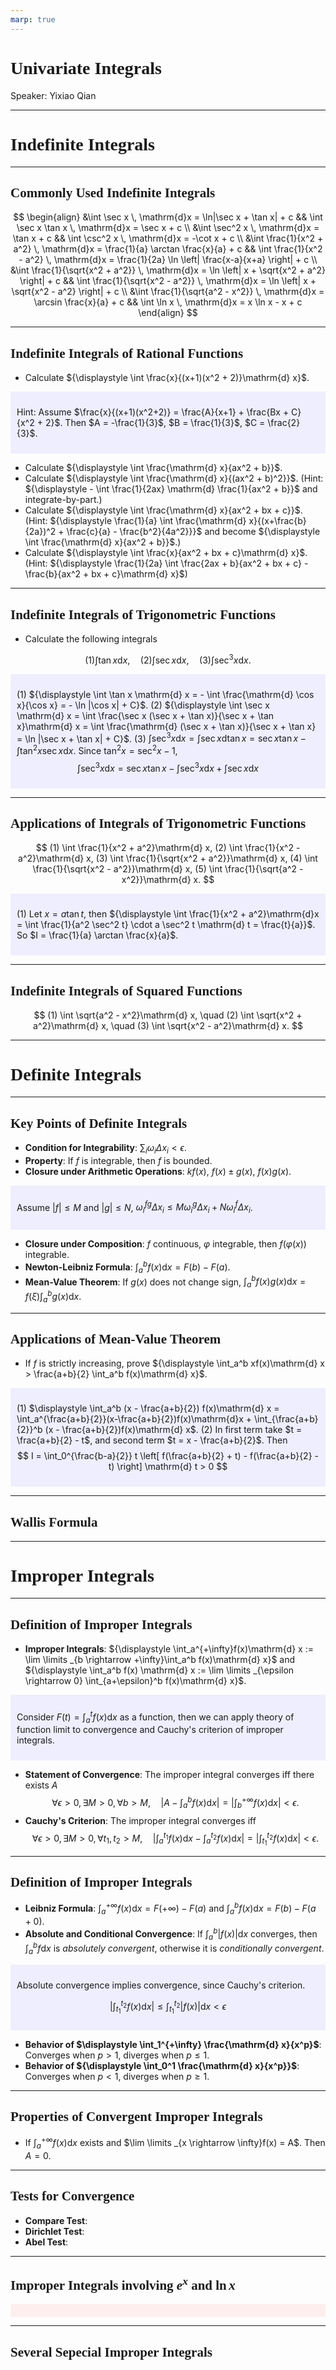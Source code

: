 ```yaml
---
marp: true
---
```

<style>
  section {
    font-family: 'LXGW Bright';
  }

  h1, h2, h3 {
    font-family: 'LXGW Bright';
  }
</style>
<style>
img[alt~="center"] {
  display: block;
  margin: 0 auto;
}
</style>
<style>
.note {
  background-color: #eef;
  padding: 10px;
  margin: 10px 0;
  text-align: left;
}
.trick {
  background-color: #fee;
  padding: 10px;
  margin: 10px 0;
  text-align: left;
}
</style>

# Univariate Integrals

Speaker: Yixiao Qian

---

# Indefinite Integrals

---

## Commonly Used Indefinite Integrals

$$
\begin{align}
    &\int \sec x \, \mathrm{d}x = \ln|\sec x + \tan x| + c 
    && \int \sec x \tan x \, \mathrm{d}x = \sec x + c \\
    &\int \sec^2 x \, \mathrm{d}x = \tan x + c 
    && \int \csc^2 x \, \mathrm{d}x = -\cot x + c \\
    &\int \frac{1}{x^2 + a^2} \, \mathrm{d}x = \frac{1}{a} \arctan \frac{x}{a} + c 
    && \int \frac{1}{x^2 - a^2} \, \mathrm{d}x = \frac{1}{2a} \ln \left| \frac{x-a}{x+a} \right| + c \\
    &\int \frac{1}{\sqrt{x^2 + a^2}} \, \mathrm{d}x = \ln \left| x + \sqrt{x^2 + a^2} \right| + c 
    && \int \frac{1}{\sqrt{x^2 - a^2}} \, \mathrm{d}x = \ln \left| x + \sqrt{x^2 - a^2} \right| + c \\
    &\int \frac{1}{\sqrt{a^2 - x^2}} \, \mathrm{d}x = \arcsin \frac{x}{a} + c 
    && \int \ln x \, \mathrm{d}x = x \ln x - x + c
\end{align}
$$

---

## Indefinite Integrals of Rational Functions

- Calculate ${\displaystyle \int \frac{x}{(x+1)(x^2 + 2)}\mathrm{d} x}$.

<div class=note>

Hint: Assume $\frac{x}{(x+1)(x^2+2)} = \frac{A}{x+1} + \frac{Bx + C}{x^2 + 2}$. Then $A = -\frac{1}{3}$, $B = \frac{1}{3}$, $C = \frac{2}{3}$.

</div>

- Calculate ${\displaystyle \int \frac{\mathrm{d} x}{ax^2 + b}}$. 
- Calculate ${\displaystyle \int \frac{\mathrm{d} x}{(ax^2 + b)^2}}$. (Hint: ${\displaystyle - \int \frac{1}{2ax} \mathrm{d} \frac{1}{ax^2 + b}}$ and integrate-by-part.)
- Calculate ${\displaystyle \int \frac{\mathrm{d} x}{ax^2 + bx + c}}$. (Hint: ${\displaystyle \frac{1}{a} \int \frac{\mathrm{d} x}{(x+\frac{b}{2a})^2 + \frac{c}{a} - \frac{b^2}{4a^2}}}$ and become ${\displaystyle \int \frac{\mathrm{d} x}{ax^2 + b}}$.)
- Calculate ${\displaystyle \int \frac{x}{ax^2 + bx + c}\mathrm{d} x}$. (Hint: ${\displaystyle \frac{1}{2a} \int \frac{2ax + b}{ax^2 + bx + c} - \frac{b}{ax^2 + bx + c}\mathrm{d} x}$)

---

## Indefinite Integrals of Trigonometric Functions

- Calculate the following integrals

$$
(1) \int \tan x\mathrm{d} x, \quad
(2) \int \sec x \mathrm{d} x, \quad
(3) \int \sec^3 x \mathrm{d} x.
$$

<div class=note>

(1) ${\displaystyle \int \tan x \mathrm{d} x = - \int \frac{\mathrm{d} \cos x}{\cos x} = - \ln |\cos x| + C}$.
(2) ${\displaystyle \int \sec x \mathrm{d} x = \int \frac{\sec x (\sec x + \tan x)}{\sec x + \tan x}\mathrm{d} x = \int \frac{\mathrm{d} (\sec x + \tan x)}{\sec x + \tan x} = \ln |\sec x + \tan x| + C}$.
(3) ${\displaystyle \int \sec^3 x \mathrm{d} x = \int \sec x \mathrm{d} \tan x = \sec x \tan x - \int \tan^2 x \sec x \mathrm{d} x}$. Since $\tan^2 x = \sec^2 x - 1$,
$$ \int \sec^3 x \mathrm{d} x = \sec x \tan x - \int \sec^3 x \mathrm{d} x + \int \sec x \mathrm{d} x $$

</div>

---

## Applications of Integrals of Trigonometric Functions

$$
(1) \int \frac{1}{x^2 + a^2}\mathrm{d} x,
(2) \int \frac{1}{x^2 - a^2}\mathrm{d} x,
(3) \int \frac{1}{\sqrt{x^2 + a^2}}\mathrm{d} x,
(4) \int \frac{1}{\sqrt{x^2 - a^2}}\mathrm{d} x, 
(5) \int \frac{1}{\sqrt{a^2 - x^2}}\mathrm{d} x.
$$

<div class=note>

(1) Let $x = a \tan t$, then ${\displaystyle \int \frac{1}{x^2 + a^2}\mathrm{d}x = \int \frac{1}{a^2 \sec^2 t} \cdot a \sec^2 t \mathrm{d} t = \frac{t}{a}}$. So $I = \frac{1}{a} \arctan \frac{x}{a}$.

</div>


---

## Indefinite Integrals of Squared Functions

$$
(1) \int \sqrt{a^2 - x^2}\mathrm{d} x, \quad
(2) \int \sqrt{x^2 + a^2}\mathrm{d} x, \quad
(3) \int \sqrt{x^2 - a^2}\mathrm{d} x.
$$


---

# Definite Integrals

---

## Key Points of Definite Integrals

- **Condition for Integrability**: $\sum_i \omega_i \Delta x_i < \epsilon$.
- **Property**: If $f$ is integrable, then $f$ is bounded.
- **Closure under Arithmetic Operations**: $kf(x)$, $f(x) \pm g(x)$, $f(x)g(x)$.

<div class=note>

Assume $|f| \leq M$ and $|g| \leq N$, $\omega_i^{fg} \Delta x_i \leq M \omega_i^g \Delta x_i + N \omega_i^f \Delta x_i$.

</div>

- **Closure under Composition**: $f$ continuous, $\varphi$ integrable, then $f(\varphi(x))$ integrable.
- **Newton-Leibniz Formula**: ${\displaystyle \int_a^b f(x)\mathrm{d} x = F(b) - F(a)}$.
- **Mean-Value Theorem**: If $g(x)$ does not change sign, ${\displaystyle \int_a^b f(x)g(x)\mathrm{d} x = f(\xi) \int_a^b g(x)\mathrm{d} x}$.

---

## Applications of Mean-Value Theorem

- If $f$ is strictly increasing, prove ${\displaystyle \int_a^b xf(x)\mathrm{d} x > \frac{a+b}{2} \int_a^b f(x)\mathrm{d} x}$.

<div class=note>

(1) $\displaystyle \int_a^b (x - \frac{a+b}{2}) f(x)\mathrm{d} x = \int_a^{\frac{a+b}{2}}(x-\frac{a+b}{2})f(x)\mathrm{d}x + \int_{\frac{a+b}{2}}^b (x - \frac{a+b}{2})f(x)\mathrm{d} x$.
(2) In first term take $t = \frac{a+b}{2} - t$, and second term $t = x - \frac{a+b}{2}$. Then
$$ I = \int_0^{\frac{b-a}{2}} t \left[ f(\frac{a+b}{2} + t) - f(\frac{a+b}{2} - t) \right] \mathrm{d} t > 0 $$



</div>

---

## Wallis Formula


---

# Improper Integrals

---

## Definition of Improper Integrals

- **Improper Integrals**: ${\displaystyle \int_a^{+\infty}f(x)\mathrm{d} x := \lim \limits _{b \rightarrow +\infty}\int_a^b f(x)\mathrm{d} x}$ and ${\displaystyle \int_a^b f(x) \mathrm{d} x := \lim \limits _{\epsilon \rightarrow 0} \int_{a+\epsilon}^b f(x)\mathrm{d} x}$.

<div class=note>

Consider $\displaystyle F(t) = \int_a^t f(x)\mathrm{d} x$ as a function, then we can apply theory of function limit to convergence and Cauchy's criterion of improper integrals.

</div>

- **Statement of Convergence**: The improper integral converges iff there exists $A$ 
$$ \forall \epsilon > 0, \exists M > 0, \forall b > M, \quad \left| A - \int_a^b f(x) \mathrm{d} x \right| = \left| \int_b^{+\infty}f(x)\mathrm{d}x \right| < \epsilon. $$
- **Cauchy's Criterion**: The improper integral converges iff
$$ \forall \epsilon > 0, \exists M > 0, \forall t_1, t_2 > M, \quad \left| \int_a^{t_1} f(x)\mathrm{d} x - \int_a^{t_2}f(x)\mathrm{d} x \right| = \left| \int_{t_1}^{t_2} f(x)\mathrm{d} x \right| < \epsilon. $$

---

## Definition of Improper Integrals

- **Leibniz Formula**: ${\displaystyle \int_a^{+\infty} f(x)\mathrm{d} x = F(+\infty) - F(a)}$ and ${\displaystyle \int_a^b f(x)\mathrm{d} x = F(b) - F(a+0)}$.
- **Absolute and Conditional Convergence**: If ${\displaystyle \int_a^b |f(x)| \mathrm{d} x}$ converges, then ${\displaystyle \int_a^b f\mathrm{d} x}$ is *absolutely convergent*, otherwise it is *conditionally convergent*.

<div class=note>

Absolute convergence implies convergence, since Cauchy's criterion.

$$ \left| \int_{t_1}^{t_2} f(x)\mathrm{d} x \right| \leq \int_{t_1}^{t_2} |f(x)|\mathrm{d} x < \epsilon $$

</div>

- **Behavior of $\displaystyle \int_1^{+\infty} \frac{\mathrm{d} x}{x^p}$**: Converges when $p > 1$, diverges when $p \leq 1$.
- **Behavior of ${\displaystyle \int_0^1 \frac{\mathrm{d} x}{x^p}}$**: Converges when $p < 1$, diverges when $p \geq 1$.


---

## Properties of Convergent Improper Integrals

- If ${\displaystyle \int_a^{+\infty}f(x)\mathrm{d} x}$ exists and $\lim \limits _{x \rightarrow \infty}f(x) = A$. Then $A = 0$.



---

## Tests for Convergence

- **Compare Test**:
- **Dirichlet Test**:
- **Abel Test**:

---

## Improper Integrals involving $e^x$ and $\ln x$

<div class=trick>

</div>

---

## Several Sepecial Improper Integrals










